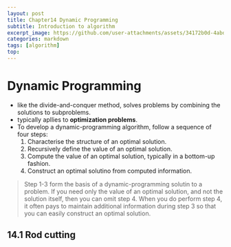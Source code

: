 ```yaml
---
layout: post
title: Chapter14 Dynamic Programming
subtitle: Introduction to algorithm
excerpt_image: https://github.com/user-attachments/assets/34172b0d-4abd-4f10-80f1-758d9cd140df
categories: markdown
tags: [algorithm]
top: 
---
```

# Dynamic Programming

- like the divide-and-conquer method, solves problems by combining the solutions to subproblems.
- typically apllies to **optimization problems**.
- To develop a dynamic-programming algorithm, follow a sequence of four steps:
  1. Characterise the structure of an optimal solution.
  2. Recursively define the value of an optimal solution. 
  3. Compute the value of an optimal solution, typically in a bottom-up fashion.
  4. Construct an optimal solutino from computed information.

> Step 1-3 form the basis of a dynamic-programming solutin to a problem. If you need only the value of an optimal solution, and not the solution itself, then you can omit step 4. When you do perform step 4, it often pays to maintain additional information  during step 3 so that you can easily construct an optimal solution.

## 14.1 Rod cutting 

